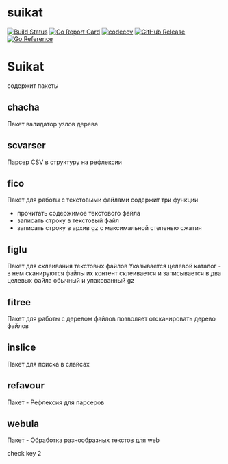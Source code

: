 # suikat

[![Build Status](https://travis-ci.com/nobuenhombre/suikat.svg?branch=master)](https://app.travis-ci.com/github/nobuenhombre/suikat)
[![Go Report Card](https://goreportcard.com/badge/github.com/nobuenhombre/suikat)](https://goreportcard.com/report/github.com/nobuenhombre/suikat)
[![codecov](https://codecov.io/gh/nobuenhombre/suikat/branch/master/graph/badge.svg)](https://codecov.io/gh/nobuenhombre/suikat)
[![GitHub Release](https://img.shields.io/github/release/nobuenhombre/suikat.svg)](https://github.com/nobuenhombre/suikat/releases)
[![Go Reference](https://pkg.go.dev/badge/github.com/nobuenhombre/suikat.svg)](https://pkg.go.dev/github.com/nobuenhombre/suikat)

# Suikat

содержит пакеты

## chacha
Пакет валидатор узлов дерева

## scvarser
Парсер CSV в структуру на рефлексии

## fico
Пакет для работы с текстовыми файлами
содержит три функции
- прочитать содержимое текстового файла
- записать строку в текстовый файл
- записать строку в архив gz с максимальной степенью сжатия

## figlu
Пакет для склеивания текстовых файлов
Указывается целевой каталог - в нем сканируются файлы
их контент склеивается и записывается в два целевых файла
обычный и упакованный gz

## fitree
Пакет для работы с деревом файлов
позволяет отсканировать дерево файлов

## inslice
Пакет для поиска в слайсах

## refavour
Пакет - Рефлексия для парсеров

## webula
Пакет - Обработка разнообразных текстов для web

check key 2
